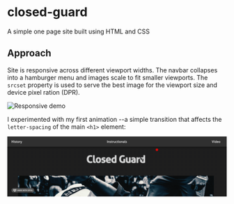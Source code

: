 # closed-guard
A simple one page site built using HTML and CSS

## Approach
Site is responsive across different viewport widths. The navbar collapses into a hamburger menu and images scale to fit smaller viewports. The `srcset` property is used to serve the best image for the viewport size and device pixel ration (DPR).

![Responsive demo](assets/gifs/responsive.gif)

I experimented with my first animation --a simple transition that affects the `letter-spacing` of the main `<h1>` element:

![Animated heading](assets/gifs/h1.gif)

